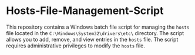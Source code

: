 # Hosts-File-Management-Script
This repository contains a Windows batch file script for managing the `hosts` file located in the `C:\Windows\System32\drivers\etc\` directory. The script allows you to add, remove, and view entries in the `hosts` file. The script requires administrative privileges to modify the `hosts` file.
